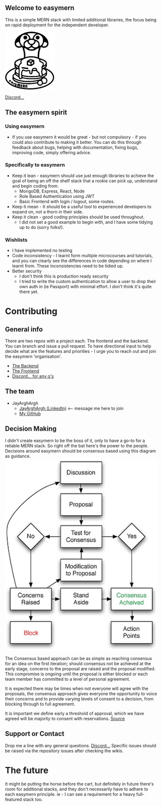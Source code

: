 ## Welcome to easymern

This is a simple MERN stack with limited additional libraries, the focus being on rapid deployment for the independent
developer.

![Logo](images/easymern_alt_50.png)

[Discord...](https://discord.gg/Sa53aU9fE3)

## The easymern spirit
### Using easymern
- If you use easymern it would be great - but not compulsory - if you could also contribute to making it better.
You can do this through feedback about bugs, helping with documentation, fixing bugs, improving code, simply offering advice.

### Specifically to easymern
- Keep it lean - easymern should use just enough libraries to achieve the goal of being an off the shelf stack that a rookie can pick up, understand and begin coding from.
  - MongoDB, Express, React, Node
  - Role Based Authentication using JWT
  - Basic Frontend with login / logout, some routes.
- Keep it mean - It should be a useful tool to experienced developers to expand on, not a thorn in their side.
- Keep it clean - good coding principles should be used throughout.
  - I did not set a good example to begin with, and I have some tidying up to do (sorry folks!).

### Wishlists

- I have implemented no testing
- Code inconsistency - I learnt form multiple microcourses and tutorials, and you can clearly see the differences in code depending on where I learnt from. These inconsistencies need to be tidied up.
- Better security
  - I don't think this is production ready security
  - I tried to write the custom authentication to allow a user to drop their own auth in (ie Passport) with minimal effort. I don't think it's quite there yet.

# Contributing
## General info
There are two repos with a project each. The frontend and the backend. You can branch and issue a pull request.
To have directional input to help decide what are the features and priorities - I urge you to reach out and join the easymern 'organisation'.
- [The Backend](https://github.com/easymern/be_easymern)
- [The Frontend](https://github.com/easymern/fe_easymern)
- [Discord... for any q's](https://discord.gg/Sa53aU9fE3)

## The team
- JayArghArgh
  - [JayArghArgh (LinkedIn)](https://www.linkedin.com/in/jayarghargh/) <-- message me here to join
  - [My GitHub](https://github.com/jayarghargh)


## Decision Making

I didn't create easymern to be the boss of it, only to have a go-to for a reliable MERN stack.
So right off the bat here's the power to the people. Decisions around easymern should be consensus based using this diagram as guidance.
![Image](images/decision.png)

The Consensus based approach can be as simple as reaching consensus for an idea on the first iteration;
should consensus not be achieved at the early stage, concerns to the proposal are raised and the proposal modified.
This compromise is ongoing until the proposal is either blocked or each team member has committed to a level of personal agreement.

It is expected there may be times when not everyone will agree with the proposals,
the consensus approach gives everyone the opportunity to voice their concerns and to provide varying levels of consent to a decision,
from blocking through to full agreement.

It is important we define early a threshold of approval, which we have agreed will be majority to consent with reservations.
[Source](https://www.plays-in-business.com/consensus-decisioning-how-to-find-minimal-viable-decisions/)

## Support or Contact
Drop me a line with any general questions.
[Discord...](https://discord.gg/Sa53aU9fE3)
Specific issues should be raised via the repository issues after checking the wikis.

# The future
It might be putting the horse before the cart, but definitely in future there's room for additional stacks, and they
don't necessarily have to adhere to each easymern principle. ie - I can see a requirement for a heavy full-featured stack too.
